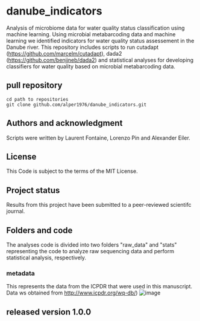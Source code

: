 # danube_indicators

Analysis of microbiome data for water quality status classification using machine learning. Using microbial metabarcoding data and machine learning we identified indicators for water quality status assessement in the Danube river. This repository includes scripts to run cutadapt (https://github.com/marcelm/cutadapt), dada2 (https://github.com/benjjneb/dada2) and statistical analyses for developing classifiers for water quality based on microbial metabarcoding data.

## pull repository

```
cd path to repositories
git clone github.com/alper1976/danube_indicators.git
```

## Authors and acknowledgment
Scripts were written by Laurent Fontaine, Lorenzo Pin and Alexander Eiler.

## License
This Code is subject to the terms of the MIT License. 

## Project status
Results from this project have been submitted to a peer-reviewed scientifc journal.

## Folders and code
The analyses code is divided into two folders "raw_data" and "stats" representing the code to analyze raw sequencing data and perform statistical analysis, respectively.

### metadata
This represents the data from the ICPDR that were used in this manuscript. Data ws obtained from http://www.icpdr.org/wq-db/) ![image](https://github.com/alper1976/danube_indicators/assets/4928654/088b5346-b352-486b-8441-26907157c1c7)

## released version 1.0.0

